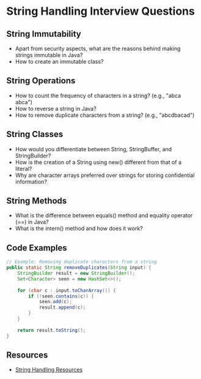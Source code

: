# String Handling Interview Questions

## String Immutability

- Apart from security aspects, what are the reasons behind making strings immutable in Java?
- How to create an immutable class?

## String Operations

- How to count the frequency of characters in a string? (e.g., "abca abca")
- How to reverse a string in Java?
- How to remove duplicate characters from a string? (e.g., "abcdbacad")

## String Classes

- How would you differentiate between String, StringBuffer, and StringBuilder?
- How is the creation of a String using new() different from that of a literal?
- Why are character arrays preferred over strings for storing confidential information?

## String Methods

- What is the difference between equals() method and equality operator (==) in Java?
- What is the intern() method and how does it work?

## Code Examples

```java
// Example: Removing duplicate characters from a string
public static String removeDuplicates(String input) {
    StringBuilder result = new StringBuilder();
    Set<Character> seen = new HashSet<>();
    
    for (char c : input.toCharArray()) {
        if (!seen.contains(c)) {
            seen.add(c);
            result.append(c);
        }
    }
    
    return result.toString();
}
```

## Resources

- [String Handling Resources](https://drive.google.com/drive/u/1/folders/1BxF88_V1lyzZIpC1-okqd4dDbKYRpNa8)